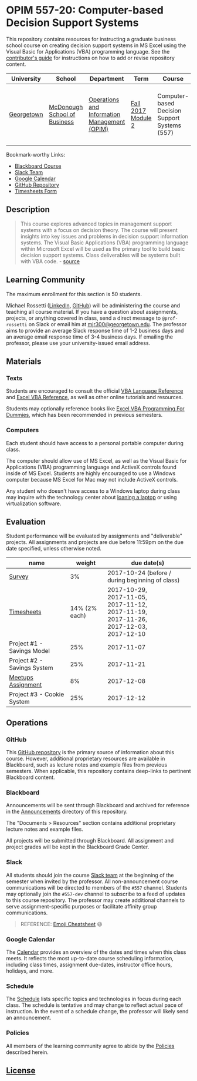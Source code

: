 # OPIM 557-20: Computer-based Decision Support Systems

This repository contains resources for instructing a graduate business school course on creating decision support systems in MS Excel using the Visual Basic for Applications (VBA) programming language. See the [contributor's guide](/CONTRIBUTING.md) for instructions on how to add or revise repository content.

University | School | Department | Term | Course | Section | Credits
--- | --- | --- | --- | --- | --- | ---
[Georgetown](https://www.georgetown.edu/) | [McDonough School of Business](https://msb.georgetown.edu/) | [Operations and Information Management (OPIM)](https://msb.georgetown.edu/opim) | [Fall 2017 Module 2](https://msb.georgetown.edu/mba/academic-calendar) | Computer-based Decision Support Systems (557) | Tuesday and Thursday mornings from 11am to 12:20pm (20) | 1.5

Bookmark-worthy Links:

  + [Blackboard Course](https://campus.georgetown.edu/webapps/blackboard/execute/announcement?method=search&context=course&course_id=_745457_1&handle=cp_announcements&mode=cpview)
  + [Slack Team](https://georgetown-opim-557.slack.com/)
  + [Google Calendar](https://calendar.google.com/calendar/embed?src=ni1edt66bch74g58tl8dl6hqao%40group.calendar.google.com&ctz=America%2FNew_York)
  + [GitHub Repository](https://github.com/prof-rossetti/georgetown-opim-557-20-201710)
  + [Timesheets Form](https://goo.gl/forms/9xWp05QximJepQpb2)

## Description

> This course explores advanced topics in management support systems with a focus on decision theory. The course will present insights into key issues and problems in decision support information systems. The Visual Basic Applications (VBA) programming language within Microsoft Excel will be used as the primary tool to build basic decision support systems. Class deliverables will be systems built with VBA code. - [source](https://gufaculty360.georgetown.edu/s/faculty-class-detail?courseid=OPIM-557-20&semester=Fall+2017)

## Learning Community

The maximum enrollment for this section is 50 students.

Michael Rossetti ([LinkedIn](https://www.linkedin.com/in/mikerossetti), [GitHub](https://github.com/s2t2))
 will be administering the course and teaching all course material.
 If you have a question about assignments, projects, or anything covered in class,
 send a direct message to `@prof-rossetti` on Slack
 or email him at [mjr300@georgetown.edu](mailto:mjr300@georgetown.edu).
 The professor aims to provide an average Slack response time of 1-2 business days and an average email response time of 3-4 business days. If emailing the professor, please use your university-issued email address.

## Materials

### Texts

Students are encouraged to consult the official [VBA Language Reference](https://msdn.microsoft.com/en-us/vba/vba-language-reference) and [Excel VBA Reference](https://msdn.microsoft.com/en-us/vba/vba-excel), as well as other online tutorials and resources.

Students may optionally reference books like [Excel VBA Programming For Dummies](https://www.amazon.com/Excel-Programming-Dummies-John-Walkenbach/dp/1118490371), which has been recommended in previous semesters.

### Computers

Each student should have access to a personal portable computer during class.

The computer should allow use of MS Excel, as well as the Visual Basic for Applications (VBA) programming language and ActiveX controls found inside of MS Excel. Students are highly encouraged to use a Windows computer because MS Excel for Mac may not include ActiveX controls.

Any student who doesn't have access to a Windows laptop during class may inquire with the technology center about [loaning a laptop](http://technology.msb.edu/pages/Computing.html#EL) or using virtualization software.

## Evaluation

Student performance will be evaluated by assignments and "deliverable" projects. All assignments and projects are due before 11:59pm on the due date specified, unless otherwise noted.

name | weight | due date(s)
--- | --- | ---
[Survey](/assignments/survey.md) | 3% | 2017-10-24 (before / during beginning of class)
[Timesheets](/assignments/timesheets.md) | 14% (2% each) | 2017-10-29, <br> 2017-11-05, <br> 2017-11-12, <br> 2017-11-19, <br> 2017-11-26, <br> 2017-12-03, <br> 2017-12-10
Project #1 - Savings Model | 25% | 2017-11-07
Project #2 - Savings System | 25% | 2017-11-21
[Meetups Assignment](/assignments/meetups.md) | 8% | 2017-12-08
Project #3 - Cookie System | 25% | 2017-12-12

## Operations

### GitHub

This [GitHub repository](https://github.com/prof-rossetti/georgetown-opim-557-20-201710) is the primary source of information about this course.
 However, additional proprietary resources are available in Blackboard, such as lecture notes and example files from previous semesters. When applicable, this repository contains deep-links to pertinent Blackboard content.

### Blackboard

Announcements will be sent through Blackboard and archived for reference in the [Announcements](/announcements) directory of this repository.

The "Documents > Resources" section contains additional proprietary lecture notes and example files.

All projects will be submitted through Blackboard. All assignment and project grades will be kept in the Blackboard Grade Center.

### Slack

All students should join the course [Slack team](https://georgetown-opim-557.slack.com/) at the beginning of the semester when invited by the professor. All non-announcement course communications will be directed to members of the `#557` channel. Students may optionally join the `#557-dev` channel to subscribe to a feed of updates to this course repository. The professor may create additional channels to serve assignment-specific purposes or facilitate affinity group communications.

> REFERENCE: [Emoji Cheatsheet](https://www.webpagefx.com/tools/emoji-cheat-sheet/) :smiley:

### Google Calendar

The [Calendar](https://calendar.google.com/calendar/embed?src=ni1edt66bch74g58tl8dl6hqao%40group.calendar.google.com&ctz=America%2FNew_York) provides an overview of the dates and times when this class meets. It reflects the most up-to-date course scheduling information, including class times, assignment due-dates, instructor office hours, holidays, and more.

### Schedule

The [Schedule](/SCHEDULE.md) lists specific topics and technologies in focus during each class. The schedule is tentative and may change to reflect actual pace of instruction. In the event of a schedule change, the professor will likely send an announcement.

### Policies

All members of the learning community agree to abide by the [Policies](/POLICIES.md) described herein.

## [License](/LICENSE.md)
